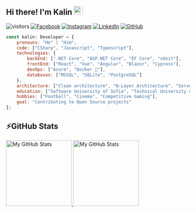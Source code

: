 ## Hi there! I'm Kalin <img src="https://media.giphy.com/media/hvRJCLFzcasrR4ia7z/giphy.gif" width="24px" height="24px">

![visitors](https://komarev.com/ghpvc/?username=kalintsenkov)
[![Facebook](https://img.shields.io/badge/-Facebook-00B2FF?style=flat-square&logo=Facebook&logoColor=white)](https://www.facebook.com/kalin.tsenkow/)
[![Instagram](https://img.shields.io/badge/-Instagram-e4405f?style=flat-square&logo=Instagram&logoColor=white)](https://www.instagram.com/kalintsenkov/) 
[![LinkedIn](https://img.shields.io/badge/-LinkedIn-0e76a8?style=flat-square&logo=Linkedin&logoColor=white)](https://www.linkedin.com/in/kalintsenkov/) 
[![GitHub](https://img.shields.io/badge/-Github-000000?style=flat-square&logo=Github&logoColor=white)](https://github.com/kalintsenkov)

```javascript
const kalin: Developer = {
    pronouns: "He" | "Him",
    code: ["CSharp", "Javascript", "Typescript"],
    technologies: {
        backEnd: [".NET Core", "ASP.NET Core", "EF Core", "xUnit"],
        frontEnd: ["React", "Vue", "Angular", "Blazor", "Cypress"],
        devOps: ["Azure", "Docker 🐳"],
        databases: ["MSSQL", "SQLite", "PostgreSQL"]
    },
    architecture: ["Clean architecture", "N-Layer Architecture", "Serverless Architecture", "Microservices"],
    education: ["Software University of Sofia", "Technical University of Sofia"],
    hobbies: ["Football", "Cinema", "Competitive Gaming"],
    goal: "Contributing to Open Source projects"
};
```

## ⚡GitHub Stats

<a href="https://github.com/kalintsenkov">
  <img height="180em" alt="My GitHub Stats" src="https://github-readme-stats.vercel.app/api?username=kalintsenkov&bg_color=00000000&text_color=3498db&hide_border=true&count_private=true&include_all_commits=true" />
  <img height="180em" alt="My GitHub Stats" src="https://github-readme-stats.vercel.app/api/top-langs/?username=kalintsenkov&langs_count=6&layout=compact&bg_color=00000000&text_color=3498db&hide_border=true&count_private=true&include_all_commits=true&hide=smalltalk,shell,html,scss,css" />
</a>
